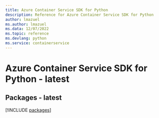 ```yaml
---
title: Azure Container Service SDK for Python
description: Reference for Azure Container Service SDK for Python
author: lmazuel
ms.author: lmazuel
ms.data: 12/07/2022
ms.topic: reference
ms.devlang: python
ms.service: containerservice
---
```

# Azure Container Service SDK for Python - latest
## Packages - latest
[!INCLUDE [packages](container-service-index.md)]